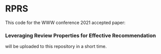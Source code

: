 # RPRS
This code for the WWW conference 2021 accepted paper: 

### Leveraging Review Properties for Effective Recommendation

will be uploaded to this repository in a short time.
